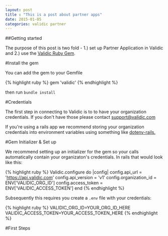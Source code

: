 ```yaml
---
layout: post
title : "This is a post about partner apps"
date: 2015-01-05
categories: validic partner
---
```


##Getting started

The purpose of this post is two fold - 1.)  set up  Partner Application in Validic and 2.) use the [Validic Ruby Gem](https://github.com/validic/validic).

#Install the gem

You can add the gem to your Gemfile

{% highlight ruby %}
gem 'validic'
{% endhighlight %}

then run `bundle install`

#Credentials

The first step in connecting to Validic is to to have your organization credentials.  If you don't have those please contact [support@validic.com](mailto:support@validic.com)

If you're using a rails app we recommend storing your organization credentials into environment variables using something like [dotenv-rails.](https://github.com/bkeepers/dotenv)

#Gem Initializer & Set up

We recommend setting up an initializer for the gem so your calls automatically contain your organizaton's credentials.  In rails that would look like this:

{% highlight ruby %}
Validic.configure do |config|
  config.api_url        = 'https://api.validic.com'
  config.api_version    = 'v1'
  config.organization_id = ENV['VALIDIC_ORG_ID']
  config.access_token = ENV['VALIDIC_ACCESS_TOKEN']
end
{% endhighlight %}

Subsequently this requires you create a `.env` file with your credentials:

{% highlight ruby %}
VALIDIC_ORG_ID=YOUR_ORG_ID_HERE
VALIDIC_ACCESS_TOKEN=YOUR_ACCESS_TOKEN_HERE
{% endhighlight %}

#First Steps


